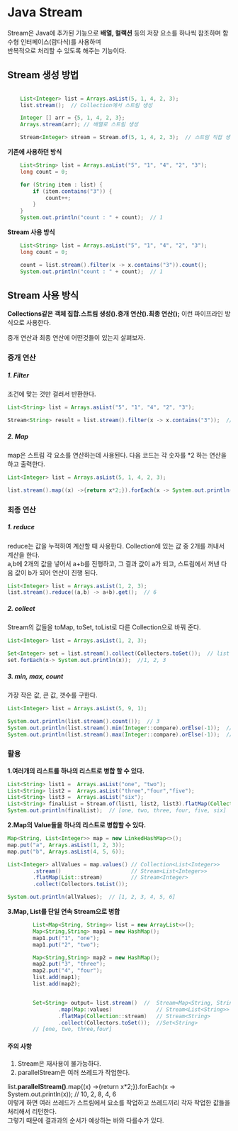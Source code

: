 # Java Stream

Stream은 Java에 추가된 기능으로 **배열, 컬랙션** 등의 저장 요소를 하나씩 참조하며 함수형 인터페이스(람다식)를 사용하며   
반복적으로 처리할 수 있도록 해주는 기능이다.

## Stream 생성 방법
```java
    
    List<Integer> list = Arrays.asList(5, 1, 4, 2, 3);
    list.stream();  // Collection에서 스트림 생성

    Integer [] arr = {5, 1, 4, 2, 3};
    Arrays.stream(arr); // 배열로 스트림 생성

    Stream<Integer> stream = Stream.of(5, 1, 4, 2, 3);  // 스트림 직접 생성
```

**기존에 사용하던 방식**
```java
    List<String> list = Arrays.asList("5", "1", "4", "2", "3");
    long count = 0;

    for (String item : list) {
        if (item.contains("3")) {
            count++;
        }
    }
    System.out.println("count : " + count);  // 1
```

**Stream 사용 방식**
```java
    List<String> list = Arrays.asList("5", "1", "4", "2", "3");
    long count = 0;

    count = list.stream().filter(x -> x.contains("3")).count();
    System.out.println("count : " + count);  // 1
```


## Stream 사용 방식

**Collections같은 객체 집합.스트림 생성().중개 연산().최종 연산();** 이런 파이프라인 방식으로 사용한다.   

중개 연산과 최종 연산에 어떤것들이 있는지 살펴보자.   


### 중개 연산
##### 1. Filter
조건에 맞는 것만 걸러서 반환한다.
```java
List<String> list = Arrays.asList("5", "1", "4", "2", "3");

Stream<String> result = list.stream().filter(x -> x.contains("3"));  // 3 반환하여 result에 저장.
```

##### 2. Map
map은 스트림 각 요소를 연산하는데 사용된다. 다음 코드는 각 숫자를 *2 하는 연산을 하고 출력한다. 
```java
List<Integer> list = Arrays.asList(5, 1, 4, 2, 3);

list.stream().map((x) ->{return x*2;}).forEach(x -> System.out.println(x));  // 10, 2, 8, 4, 6
```

### 최종 연산
##### 1. reduce
reduce는 값을 누적하여 계산할 때 사용한다. Collection에 있는 값 중 2개를 꺼내서 계산을 한다.   
a,b에 2개의 값을 넣어서 a+b를 진행하고, 그 결과 값이 a가 되고, 스트림에서 꺼낸 다음 값이 b가 되어 연산이 진행 된다.
```java
List<Integer> list = Arrays.asList(1, 2, 3);
list.stream().reduce((a,b) -> a+b).get();  // 6
```

##### 2. collect
Stream의 값들을 toMap, toSet, toList로 다른 Collection으로 바꿔 준다.
```java
List<Integer> list = Arrays.asList(1, 2, 3);

Set<Integer> set = list.stream().collect(Collectors.toSet());  // list -> set
set.forEach(x-> System.out.println(x));  //1, 2, 3
```

##### 3. min, max, count
가장 작은 값, 큰 값, 갯수를 구한다.
```java
List<Integer> list = Arrays.asList(5, 9, 1);

System.out.println(list.stream().count());  // 3
System.out.println(list.stream().min(Integer::compare).orElse(-1));  // 1
System.out.println(list.stream().max(Integer::compare).orElse(-1));  // 9
```

### 활용
**1.여러개의 리스트를 하나의 리스트로 병합 할 수 있다.**
```java
List<String> list1 =  Arrays.asList("one", "two");
List<String> list2 =  Arrays.asList("three","four","five");
List<String> list3 =  Arrays.asList("six");
List<String> finalList = Stream.of(list1, list2, list3).flatMap(Collection::stream).collect(Collectors.toList());
System.out.println(finalList);  // [one, two, three, four, five, six]
```

**2.Map의 Value들을 하나의 리스트로 병합할 수 있다.**
```java
Map<String, List<Integer>> map = new LinkedHashMap<>();
map.put("a", Arrays.asList(1, 2, 3));
map.put("b", Arrays.asList(4, 5, 6));

List<Integer> allValues = map.values() // Collection<List<Integer>>
        .stream()                      // Stream<List<Integer>>
        .flatMap(List::stream)         // Stream<Integer>
        .collect(Collectors.toList());

System.out.println(allValues);  // [1, 2, 3, 4, 5, 6]
```

**3.Map, List를 단일 연속 Stream으로 병합**
```java
        List<Map<String, String>> list = new ArrayList<>();
        Map<String,String> map1 = new HashMap();
        map1.put("1", "one");
        map1.put("2", "two");

        Map<String,String> map2 = new HashMap();
        map2.put("3", "three");
        map2.put("4", "four");
        list.add(map1);
        list.add(map2);


        Set<String> output= list.stream()  //  Stream<Map<String, String>>
                .map(Map::values)              // Stream<List<String>>
                .flatMap(Collection::stream)   // Stream<String>
                .collect(Collectors.toSet());  //Set<String>
        // [one, two, three,four]
```


#### 주의 사항
1. Stream은 재사용이 불가능하다.   
2. parallelStream은 여러 쓰레드가 작업한다.    

list.**parallelStream()**.map((x) ->{return x*2;}).forEach(x -> System.out.println(x));  // 10, 2, 8, 4, 6    
이렇게 하면 여러 쓰레드가 스트림에서 요소를 작업하고 쓰레드끼리 각자 작업한 값들을 처리해서 리턴한다.    
그렇기 때문에 결과과의 순서가 예상하는 바와 다를수가 있다.